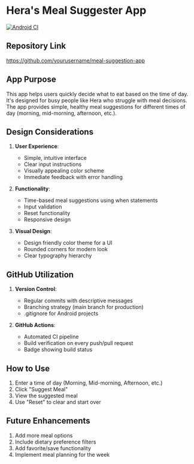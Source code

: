 # Hera's Meal Suggester App

[![Android CI](https://github.com/yourusername/meal-suggestion-app/actions/workflows/android-ci.yml/badge.svg)](https://github.com/yourusername/meal-suggestion-app/actions/workflows/android-ci.yml)

## Repository Link
https://github.com/yourusername/meal-suggestion-app

## App Purpose
This app helps users quickly decide what to eat based on the time of day. It's designed for busy people like Hera who struggle with meal decisions. The app provides simple, healthy meal suggestions for different times of day (morning, mid-morning, afternoon, etc.).

## Design Considerations
1. **User Experience**:
   - Simple, intuitive interface
   - Clear input instructions
   - Visually appealing color scheme
   - Immediate feedback with error handling

2. **Functionality**:
   - Time-based meal suggestions using when statements
   - Input validation
   - Reset functionality
   - Responsive design

3. **Visual Design**:
   - Design friendly color theme for a UI
   - Rounded corners for modern look
   - Clear typography hierarchy

## GitHub Utilization
1. **Version Control**:
   - Regular commits with descriptive messages
   - Branching strategy (main branch for production)
   - .gitignore for Android projects

2. **GitHub Actions**:
   - Automated CI pipeline
   - Build verification on every push/pull request
   - Badge showing build status

## How to Use
1. Enter a time of day (Morning, Mid-morning, Afternoon, etc.)
2. Click "Suggest Meal"
3. View the suggested meal
4. Use "Reset" to clear and start over

## Future Enhancements
1. Add more meal options
2. Include dietary preference filters
3. Add favorite/save functionality
4. Implement meal planning for the week
